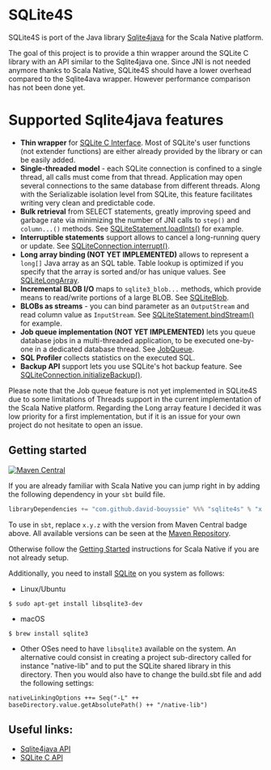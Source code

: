 # SQLite4S

SQLite4S is port of the Java library [Sqlite4java](https://bitbucket.org/almworks/sqlite4java) for the Scala Native platform.

The goal of this project is to provide a thin wrapper around the SQLite C library with an API similar to the Sqlite4java one. Since JNI is not needed anymore thanks to Scala Native, SQLite4S should have a lower overhead compared to the Sqlite4ava wrapper. However performance comparison has not been done yet.

# Supported Sqlite4java features

  * **Thin wrapper** for [SQLite C Interface](http://sqlite.org/c3ref/funclist.html). Most of SQLite's user functions (not extender functions) are either already provided by the library or can be easily added.
  * **Single-threaded model** - each SQLite connection is confined to a single thread, all calls must come from that thread. Application may open several connections to the same database from different threads. Along with the Serializable isolation level from SQLite, this feature facilitates writing very clean and predictable code.
  * **Bulk retrieval** from SELECT statements, greatly improving speed and garbage rate via minimizing the number of JNI calls to `step()` and `column...()` methods. See  [SQLiteStatement.loadInts()](http://almworks.com/sqlite4java/javadoc/index.html) for example.
  * **Interruptible statements** support allows to cancel a long-running query or update. See [SQLiteConnection.interrupt()](http://almworks.com/sqlite4java/javadoc/index.html).
  * **Long array binding (NOT YET IMPLEMENTED)** allows to represent a `long[]` Java array as an SQL table. Table lookup is optimized if you specify that the array is sorted and/or has unique values. See [SQLiteLongArray](http://almworks.com/sqlite4java/javadoc/index.html).
  * **Incremental BLOB I/O** maps to `sqlite3_blob...` methods, which provide means to read/write portions of a large BLOB. See [SQLiteBlob](http://almworks.com/sqlite4java/javadoc/index.html).
  * **BLOBs as streams** - you can bind parameter as an `OutputStream` and read column value as `InputStream`. See [SQLiteStatement.bindStream()](http://almworks.com/sqlite4java/javadoc/index.html) for example.
  * **Job queue implementation (NOT YET IMPLEMENTED)** lets you queue database jobs in a multi-threaded application, to be executed one-by-one in a dedicated database thread. See [JobQueue](https://bitbucket.org/almworks/sqlite4java/wiki/JobQueue).
  * **SQL Profiler** collects statistics on the executed SQL.
  * **Backup API** support lets you use SQLite's hot backup feature. See [SQLiteConnection.initializeBackup()](http://almworks.com/sqlite4java/javadoc/index.html).
  
Please note that the Job queue feature is not yet implemented in SQLite4S due to some limitations of Threads support in the current implementation of the Scala Native platform.
Regarding the Long array feature I decided it was low priority for a first implementation, but if it is an issue for your own project do not hesitate to open an issue.

## Getting started
[![Maven Central](https://img.shields.io/maven-central/v/com.github.david-bouyssie/sqlite4s_native0.4_2.11/0.3.0)](https://mvnrepository.com/artifact/com.github.david-bouyssie/sqlite4s_native0.4_2.11/0.3.0)

If you are already familiar with Scala Native you can jump right in by adding the following dependency in your `sbt` build file.

```scala
libraryDependencies += "com.github.david-bouyssie" %%% "sqlite4s" % "x.y.z"
```

To use in `sbt`, replace `x.y.z` with the version from Maven Central badge above.
All available versions can be seen at the [Maven Repository](https://mvnrepository.com/artifact/com.github.david-bouyssie/sqlite4s).

Otherwise follow the [Getting Started](https://scala-native.readthedocs.io/en/latest/user/setup.html) instructions for Scala Native if you are not already setup.

Additionally, you need to install [SQLite](https://www.sqlite.org) on you system  as follows:

* Linux/Ubuntu

```
$ sudo apt-get install libsqlite3-dev
```

* macOS

```
$ brew install sqlite3
```

* Other OSes need to have `libsqlite3` available on the system.
An alternative could consist in creating a project sub-directory called for instance "native-lib" and to put the SQLite shared library in this directory.
Then you would also have to change the build.sbt file and add the following settings:
```
nativeLinkingOptions ++= Seq("-L" ++ baseDirectory.value.getAbsolutePath() ++ "/native-lib")
```

## Useful links:

* [Sqlite4java API](http://almworks.com/sqlite4java/javadoc/index.html)
* [SQLite C API](https://www.sqlite.org/capi3ref.html)
